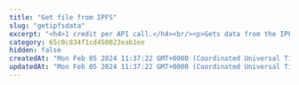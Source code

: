 ```yaml
---
title: "Get file from IPFS"
slug: "getipfsdata"
excerpt: "<h4>1 credit per API call.</h4><br/><p>Gets data from the IPFS.</p>"
category: 65c0c834f1cd450023eab1ee
hidden: false
createdAt: "Mon Feb 05 2024 11:37:22 GMT+0000 (Coordinated Universal Time)"
updatedAt: "Mon Feb 05 2024 11:37:22 GMT+0000 (Coordinated Universal Time)"
---
```

